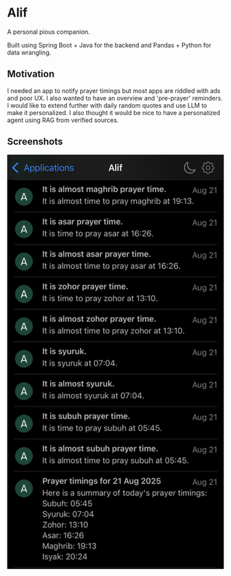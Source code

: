 # Alif

A personal pious companion.

Built using Spring Boot + Java for the backend and Pandas + Python for data wrangling.

## Motivation

I needed an app to notify prayer timings but most apps are riddled with ads and poor UX. I also wanted to have an overview and 'pre-prayer' reminders. I would like to extend further with daily random quotes and use LLM to make it personalized. I also thought it would be nice to have a personalized agent using RAG from verified sources.

## Screenshots

![](docs/screenshot_notifications.jpeg)